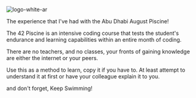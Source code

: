 ![logo-white-ar](https://user-images.githubusercontent.com/88548196/131785188-52c7dad7-1a58-44ec-89a7-6411be2cdc7f.png)


The experience that I've had with the Abu Dhabi August Piscine!

The 42 Piscine is an intensive coding course that tests the student's endurance and learning capabilities within an entire month of coding.

There are no teachers, and no classes, your fronts of gaining knowledge are either the internet or your peers.

Use this as a method to learn, copy it if you have to. At least attempt to understand it at first or have your colleague explain it to you.

and don't forget, Keep Swimming!
